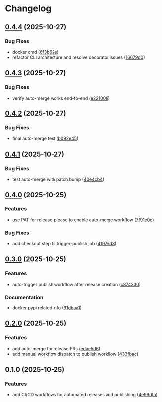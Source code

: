 # Changelog

## [0.4.4](https://github.com/BlueConfetti/lumarr/compare/v0.4.3...v0.4.4) (2025-10-27)


### Bug Fixes

* docker cmd ([6f3b62e](https://github.com/BlueConfetti/lumarr/commit/6f3b62e4c6c9711dc5701813648fc9f939bc3105))
* refactor CLI architecture and resolve decorator issues ([16679d0](https://github.com/BlueConfetti/lumarr/commit/16679d0213f0a7935c3bef946785a279c9e4ddbf))

## [0.4.3](https://github.com/BlueConfetti/lumarr/compare/v0.4.2...v0.4.3) (2025-10-27)


### Bug Fixes

* verify auto-merge works end-to-end ([e221008](https://github.com/BlueConfetti/lumarr/commit/e2210087f1f5a7fdb3c6b2f8d66866752cbd3f67))

## [0.4.2](https://github.com/BlueConfetti/lumarr/compare/v0.4.1...v0.4.2) (2025-10-27)


### Bug Fixes

* final auto-merge test ([b092e45](https://github.com/BlueConfetti/lumarr/commit/b092e458f8be0a73281c8fb0fc56273673e98fde))

## [0.4.1](https://github.com/BlueConfetti/lumarr/compare/v0.4.0...v0.4.1) (2025-10-27)


### Bug Fixes

* test auto-merge with patch bump ([40e4cb4](https://github.com/BlueConfetti/lumarr/commit/40e4cb4240116f4d3051ee492452ee33dd4770b0))

## [0.4.0](https://github.com/BlueConfetti/lumarr/compare/v0.3.0...v0.4.0) (2025-10-25)


### Features

* use PAT for release-please to enable auto-merge workflow ([7f91e0c](https://github.com/BlueConfetti/lumarr/commit/7f91e0c21243955d031bd7cedf97b188bec400f2))


### Bug Fixes

* add checkout step to trigger-publish job ([41976d3](https://github.com/BlueConfetti/lumarr/commit/41976d372e1e0680118e2019c17a54156f65c65b))

## [0.3.0](https://github.com/BlueConfetti/lumarr/compare/v0.2.0...v0.3.0) (2025-10-25)


### Features

* auto-trigger publish workflow after release creation ([c874330](https://github.com/BlueConfetti/lumarr/commit/c874330dd744f3b93e595521e8ae5dda6106376a))


### Documentation

* docker pypi related info ([91dbaa1](https://github.com/BlueConfetti/lumarr/commit/91dbaa18d82d1ffd61dc426edad7f55bb480f6c0))

## [0.2.0](https://github.com/BlueConfetti/lumarr/compare/v0.1.0...v0.2.0) (2025-10-25)


### Features

* add auto-merge for release PRs ([edae5d6](https://github.com/BlueConfetti/lumarr/commit/edae5d686027cfee7163f47ce3d9e0ba7ad46fc3))
* add manual workflow dispatch to publish workflow ([433fbac](https://github.com/BlueConfetti/lumarr/commit/433fbacff1b8529ebb5930179518b175d9bcc62a))

## 0.1.0 (2025-10-25)


### Features

* add CI/CD workflows for automated releases and publishing ([4e99dfa](https://github.com/BlueConfetti/lumarr/commit/4e99dfa763dd658ce7b366e6ae596e84c93bbabf))
